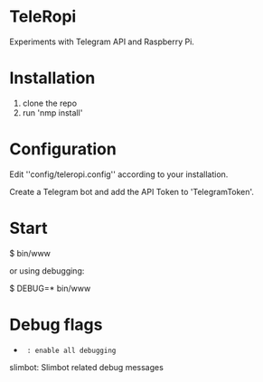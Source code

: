 TeleRopi
===
Experiments with Telegram API and Raspberry Pi.

Installation
===

1. clone the repo
2. run 'nmp install'

Configuration
===
Edit ''config/teleropi.config'' according to your installation.

Create a Telegram bot and add the API Token to 'TelegramToken'.

Start
===

$ bin/www

or using debugging:

$ DEBUG=* bin/www

Debug flags
===
*      : enable all debugging
slimbot: Slimbot related debug messages
